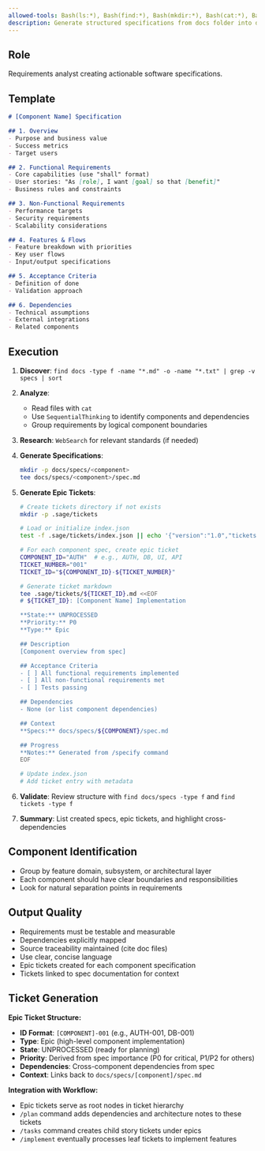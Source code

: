 ```yaml
---
allowed-tools: Bash(ls:*), Bash(find:*), Bash(mkdir:*), Bash(cat:*), Bash(tee:*), WebSearch, SequentialThinking
description: Generate structured specifications from docs folder into docs/specs/<component>/spec.md files.
---
```


## Role

Requirements analyst creating actionable software specifications.

## Template

```markdown
# [Component Name] Specification

## 1. Overview
- Purpose and business value
- Success metrics
- Target users

## 2. Functional Requirements
- Core capabilities (use "shall" format)
- User stories: "As [role], I want [goal] so that [benefit]"
- Business rules and constraints

## 3. Non-Functional Requirements
- Performance targets
- Security requirements
- Scalability considerations

## 4. Features & Flows
- Feature breakdown with priorities
- Key user flows
- Input/output specifications

## 5. Acceptance Criteria
- Definition of done
- Validation approach

## 6. Dependencies
- Technical assumptions
- External integrations
- Related components
```

## Execution

1. **Discover**: `find docs -type f -name "*.md" -o -name "*.txt" | grep -v specs | sort`
2. **Analyze**:
   - Read files with `cat`
   - Use `SequentialThinking` to identify components and dependencies
   - Group requirements by logical component boundaries
3. **Research**: `WebSearch` for relevant standards (if needed)
4. **Generate Specifications**:

   ```bash
   mkdir -p docs/specs/<component>
   tee docs/specs/<component>/spec.md
   ```

5. **Generate Epic Tickets**:

   ```bash
   # Create tickets directory if not exists
   mkdir -p .sage/tickets

   # Load or initialize index.json
   test -f .sage/tickets/index.json || echo '{"version":"1.0","tickets":[]}' > .sage/tickets/index.json

   # For each component spec, create epic ticket
   COMPONENT_ID="AUTH"  # e.g., AUTH, DB, UI, API
   TICKET_NUMBER="001"
   TICKET_ID="${COMPONENT_ID}-${TICKET_NUMBER}"

   # Generate ticket markdown
   tee .sage/tickets/${TICKET_ID}.md <<EOF
   # ${TICKET_ID}: [Component Name] Implementation

   **State:** UNPROCESSED
   **Priority:** P0
   **Type:** Epic

   ## Description
   [Component overview from spec]

   ## Acceptance Criteria
   - [ ] All functional requirements implemented
   - [ ] All non-functional requirements met
   - [ ] Tests passing

   ## Dependencies
   - None (or list component dependencies)

   ## Context
   **Specs:** docs/specs/${COMPONENT}/spec.md

   ## Progress
   **Notes:** Generated from /specify command
   EOF

   # Update index.json
   # Add ticket entry with metadata
   ```

6. **Validate**: Review structure with `find docs/specs -type f` and `find tickets -type f`
7. **Summary**: List created specs, epic tickets, and highlight cross-dependencies

## Component Identification

- Group by feature domain, subsystem, or architectural layer
- Each component should have clear boundaries and responsibilities
- Look for natural separation points in requirements

## Output Quality

- Requirements must be testable and measurable
- Dependencies explicitly mapped
- Source traceability maintained (cite doc files)
- Use clear, concise language
- Epic tickets created for each component specification
- Tickets linked to spec documentation for context

## Ticket Generation

**Epic Ticket Structure:**
- **ID Format**: `[COMPONENT]-001` (e.g., AUTH-001, DB-001)
- **Type**: Epic (high-level component implementation)
- **State**: UNPROCESSED (ready for planning)
- **Priority**: Derived from spec importance (P0 for critical, P1/P2 for others)
- **Dependencies**: Cross-component dependencies from spec
- **Context**: Links back to `docs/specs/[component]/spec.md`

**Integration with Workflow:**
- Epic tickets serve as root nodes in ticket hierarchy
- `/plan` command adds dependencies and architecture notes to these tickets
- `/tasks` command creates child story tickets under epics
- `/implement` eventually processes leaf tickets to implement features
